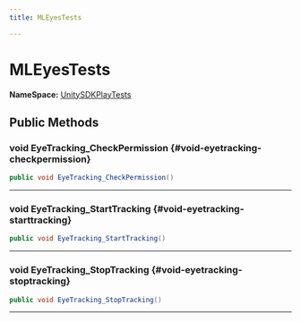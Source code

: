 ```yaml
---
title: MLEyesTests

---
```


# MLEyesTests



**NameSpace:** 
[UnitySDKPlayTests](/unity-api/api/UnitySDKPlayTests/UnitySDKPlayTests.md) 








## Public Methods

### void EyeTracking_CheckPermission {#void-eyetracking-checkpermission}

```csharp
public void EyeTracking_CheckPermission()
```






-----------

### void EyeTracking_StartTracking {#void-eyetracking-starttracking}

```csharp
public void EyeTracking_StartTracking()
```






-----------

### void EyeTracking_StopTracking {#void-eyetracking-stoptracking}

```csharp
public void EyeTracking_StopTracking()
```






-----------

